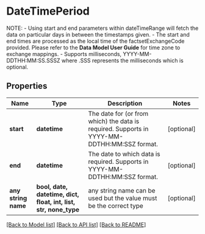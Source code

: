 # DateTimePeriod

 NOTE:       - Using start and end parameters within dateTimeRange will fetch the data on particular days in between the timestamps given.      - The start and end times are processed as the local time of the factsetExchangeCode provided. Please refer to the **Data Model User Guide** for time zone to exchange mappings.      - Supports milliseconds, YYYY-MM-DDTHH:MM:SS.SSSZ where .SSS represents the milliseconds which is optional. 

## Properties
Name | Type | Description | Notes
------------ | ------------- | ------------- | -------------
**start** | **datetime** | The date for (or from which) the data is required. Supports in YYYY-MM-DDTHH:MM:SSZ format.   | [optional] 
**end** | **datetime** | The date to which data is required. Supports in YYYY-MM-DDTHH:MM:SSZ format.   | [optional] 
**any string name** | **bool, date, datetime, dict, float, int, list, str, none_type** | any string name can be used but the value must be the correct type | [optional]

[[Back to Model list]](../README.md#documentation-for-models) [[Back to API list]](../README.md#documentation-for-api-endpoints) [[Back to README]](../README.md)


